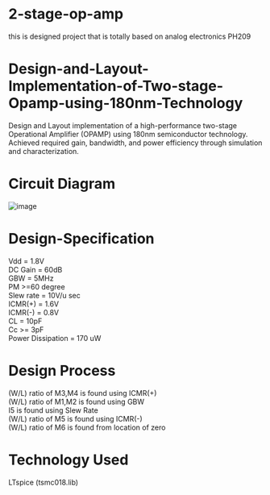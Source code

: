 # 2-stage-op-amp
this is designed project that is totally based on analog electronics PH209  

# Design-and-Layout-Implementation-of-Two-stage-Opamp-using-180nm-Technology
Design and Layout implementation of a high-performance two-stage Operational Amplifier (OPAMP) using 180nm semiconductor technology. Achieved required gain, bandwidth, and power efficiency through simulation and characterization.

# Circuit Diagram
![image](https://github.com/HardikJainGit/2-Stage-OTA-Design/assets/133627261/fd03d133-7bf2-4968-94f2-d9ede6ea3de4)

# Design-Specification
Vdd = 1.8V <br>
DC Gain = 60dB <br>
GBW = 5MHz <br>
PM >=60 degree <br>
Slew rate = 10V/u sec <br>
ICMR(+) = 1.6V <br>
ICMR(-) = 0.8V <br>
CL = 10pF <br>
Cc >= 3pF <br>
Power Dissipation = 170 uW <br>

# Design Process 
(W/L) ratio of M3,M4 is found using ICMR(+) <br> 
(W/L) ratio of M1,M2 is found using GBW <br>
I5 is found using Slew Rate <br>
(W/L) ratio of M5 is found using ICMR(-) <br>
(W/L) ratio of M6 is found from location of zero<br>

# Technology Used
LTspice (tsmc018.lib)
